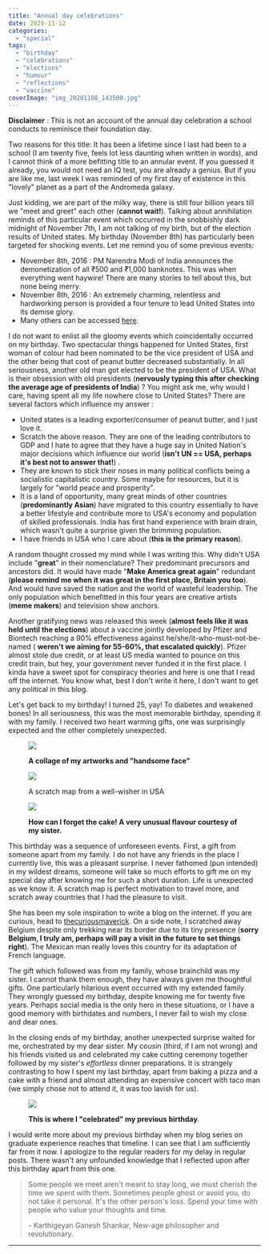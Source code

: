 ```yaml
---
title: "Annual day celebrations"
date: 2020-11-12
categories: 
  - "special"
tags: 
  - "birthday"
  - "celebrations"
  - "elections"
  - "humour"
  - "reflections"
  - "vaccine"
coverImage: "img_20201108_143500.jpg"
---
```


**Disclaimer** : This is not an account of the annual day celebration a school conducts to reminisce their foundation day.

Two reasons for this title: It has been a lifetime since I last had been to a school (I am twenty five, feels lot less daunting when written in words), and I cannot think of a more befitting title to an annular event. If you guessed it already, you would not need an IQ test, you are already a genius. But if you are like me, last week I was reminded of my first day of existence in this "lovely" planet as a part of the Andromeda galaxy.

Just kidding, we are part of the milky way, there is still four billion years till we "meet and greet" each other (**cannot wait!**). Talking about annihilation reminds of this particular event which occurred in the snobbishly dark midnight of November 7th, I am not talking of my birth, but of the election results of United states. My birthday (November 8th) has particularly been targeted for shocking events. Let me remind you of some previous events:

- November 8th, 2016 :  PM Narendra Modi of India announces the demonetization of all ₹500 and ₹1,000 banknotes. This was when everything went haywire! There are many stories to tell about this, but none being merry.
- November 8th, 2016 : An extremely charming, relentless and hardworking person is provided a four tenure to lead United States into its demise glory.
- Many others can be accessed [here](https://www.onthisday.com/events/november/8).

I do not want to enlist all the gloomy events which coincidentally occurred on my birthday. Two spectacular things happened for United States, first woman of colour had been nominated to be the vice president of USA and the other being that cost of peanut butter decreased substantially. In all seriousness, another old man got elected to be the president of USA. What is their obsession with old presidents (**nervously typing this after checking the average age of presidents of India**) ? You might ask me, why would I care, having spent all my life nowhere close to United States? There are several factors which influence my answer :

- United states is a leading exporter/consumer of peanut butter, and I just love it.
- Scratch the above reason. They are one of the leading contributors to GDP and I hate to agree that they have a huge say in United Nation's major decisions which influence our world (**isn't UN == USA, perhaps it's best not to answer that!**) .
- They are known to stick their noses in many political conflicts being a socialistic capitalistic country. Some maybe for resources, but it is largely for "world peace and prosperity".
- It is a land of opportunity, many great minds of other countries (**predominantly Asian**) have migrated to this country essentially to have a better lifestyle and contribute more to USA's economy and population of skilled professionals. India has first hand experience with brain drain, which wasn't quite a surprise given the brimming population.
- I have friends in USA who I care about (**this is the primary reason**).

A random thought crossed my mind while I was writing this. Why didn't USA include "**great**" in their nomenclature? Their predominant precursors and ancestors did. It would have made "**Make America great again**" redundant (**please remind me when it was great in the first place, Britain you too**). And would have saved the nation and the world of wasteful leadership. The only population which benefitted in this four years are creative artists (**meme makers**) and television show anchors.

Another gratifying news was released this week (**almost feels like it was held until the elections**) about a vaccine jointly developed by Pfizer and Biontech reaching a 90% effectiveness against he/she/it-who-must-not-be-named ( **weren't we aiming for 55-60%, that escalated quickly**). Pfizer almost stole due credit, or at least US media wanted to pounce on this credit train, but hey, your government never funded it in the first place. I kinda have a sweet spot for conspiracy theories and here is one that I read off the internet. You know what, best I don't write it here, I don't want to get any political in this blog.

Let's get back to my birthday! I turned 25, yay! To diabetes and weakened bones! In all seriousness, this was the most memorable birthday, spending it with my family. I received two heart warming gifts, one was surprisingly expected and the other completely unexpected.

<figure>

![](/assets/img/posts/img_20201108_143500.jpg)

<figcaption>

**A collage of my artworks and "handsome face"**

</figcaption>

</figure>

<figure>

![](/assets/img/posts/img_20201108_150259.jpg)

<figcaption>

A scratch map from a well-wisher in USA

</figcaption>

</figure>

<figure>

![](/assets/img/posts/img_20201108_194003.jpg)

<figcaption>

**How can I forget the cake! A very unusual flavour courtesy of my sister.**

</figcaption>

</figure>

This birthday was a sequence of unforeseen events. First, a gift from someone apart from my family. I do not have any friends in the place I currently live, this was a pleasant surprise. I never fathomed (pun intended) in my wildest dreams, someone will take so much efforts to gift me on my special day after knowing me for such a short duration. Life is unexpected as we know it. A scratch map is perfect motivation to travel more, and scratch away countries that I had the pleasure to visit.

She has been my sole inspiration to write a blog on the internet. If you are curious, head to [thecuriousmaverick](https://www.bsoundarya.com/). On a side note, I scratched away Belgium despite only trekking near its border due to its tiny presence (**sorry Belgium, I truly am, perhaps will pay a visit in the future to set things right**). The Mexican man really loves this country for its adaptation of French language.

The gift which followed was from my family, whose brainchild was my sister. I cannot thank them enough, they have always given me thoughtful gifts. One particularly hilarious event occurred with my extended family. They wrongly guessed my birthday, despite knowing me for twenty five years. Perhaps social media is the only hero in these situations, or I have a good memory with birthdates and numbers, I never fail to wish my close and dear ones.

In the closing ends of my birthday, another unexpected surprise waited for me, orchestrated by my dear sister. My cousin (third, if I am not wrong) and his friends visited us and celebrated my cake cutting ceremony together followed by my sister's _effortless_ dinner preparations. It is strangely contrasting to how I spent my last birthday, apart from baking a pizza and a cake with a friend and almost attending an expensive concert with taco man (we simply chose not to attend it, it was too lavish for us).

<figure>

![](/assets/img/posts/img_20200506_192027.jpg)

<figcaption>

**This is where I "celebrated" my previous birthday**.

</figcaption>

</figure>

I would write more about my previous birthday when my blog series on graduate experience reaches that timeline. I can see that I am sufficiently far from it now. I apologize to the regular readers for my delay in regular posts. There wasn't any unfounded knowledge that I reflected upon after this birthday apart from this one.

> Some people we meet aren't meant to stay long, we must cherish the time we spent with them. Sometimes people ghost or avoid you, do not take it personal. It's the other person's loss. Spend your time with people who value your thoughts and time.
> 
> \- Karthigeyan Ganesh Shankar, New-age philosopher and revolutionary.

* * *
